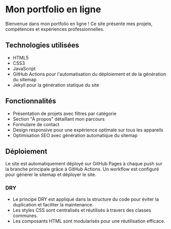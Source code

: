 # Mon portfolio en ligne

Bienvenue dans mon portfolio en ligne ! Ce site présente mes projets, compétences et expériences professionnelles.

## Technologies utilisées

- HTML5
- CSS3
- JavaScript
- GitHub Actions pour l'automatisation du déploiement et de la génération du sitemap
- Jekyll pour la génération statique du site

## Fonctionnalités

- Présentation de projets avec filtres par catégorie
- Section "À propos" détaillant mon parcours
- Formulaire de contact
- Design responsive pour une expérience optimale sur tous les appareils
- Optimisation SEO avec génération automatique du sitemap

## Déploiement

Le site est automatiquement déployé sur GitHub Pages à chaque push sur la branche principale grâce à GitHub Actions. Un workflow est configuré pour générer le sitemap et déployer le site.

### DRY

- Le principe DRY est appliqué dans la structure du code pour éviter la duplication et faciliter la maintenance.
- Les styles CSS sont centralisés et réutilisés à travers des classes communes.
- Les composants HTML sont modularisés pour une réutilisation efficace.